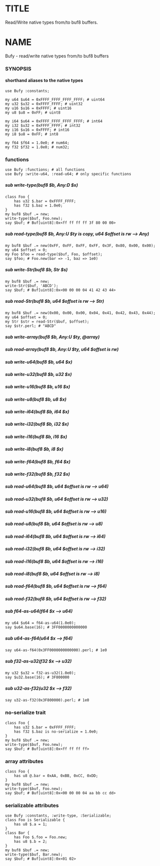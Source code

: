 TITLE
=====

Read/Write native types from/to buf8 buffers.

NAME
====

Bufy - read/write native types from/to buf8 buffers

### SYNOPSIS

#### shorthand aliases to the native types

    use Bufy :constants;

    my u64 $u64 = 0xFFFF_FFFF_FFFF_FFFF; # uint64
    my u32 $u32 = 0xFFFF_FFFF; # uint32
    my u16 $u16 = 0xFFFF; # uint16
    my u8 $u8 = 0xFF; # uint8

    my i64 $u64 = 0xFFFF_FFFF_FFFF_FFFF; # int64
    my i32 $u32 = 0xFFFF_FFFF; # int32
    my i16 $u16 = 0xFFFF; # int16
    my i8 $u8 = 0xFF; # int8

    my f64 $f64 = 1.0e0; # num64;
    my f32 $f32 = 1.0e0; # num32;

### functions

    use Bufy :functions; # all functions
    use Bufy :write-u64, :read-u64; # only specific functions

##### sub write-type(buf8 $b, Any:D $x)

    class Foo {
        has u32 $.bar = 0xFFFF_FFFF;
        has f32 $.baz = 1.0e0;
    }
    my buf8 $buf .= new;
    write-type($buf, Foo.new);
    say $buf; # Buf[uint8]:0x<ff ff ff ff 3f 80 00 00>

##### sub read-type(buf8 $b, Any:U $ty is copy, u64 $offset is rw --> Any)

    my buf8 $buf .= new(0xFF, 0xFF, 0xFF, 0xFF, 0x3F, 0x80, 0x00, 0x00);
    my u64 $offset = 0;
    my Foo $foo = read-type($buf, Foo, $offset);
    say $foo; # Foo.new(bar => -1, baz => 1e0)

##### sub write-Str(buf8 $b, Str $s)

    my buf8 $buf .= new;
    write-Str($buf, 'ABCD');
    say $buf; # Buf[uint8]:0x<00 00 00 04 41 42 43 44>

##### sub read-Str(buf8 $b, u64 $offset is rw --> Str)

    my buf8 $buf .= new(0x00, 0x00, 0x00, 0x04, 0x41, 0x42, 0x43, 0x44);
    my u64 $offset = 0;
    my Str $str = read-Str($buf, $offset);
    say $str.perl; # "ABCD"

##### sub write-array(buf8 $b, Any:U $ty, @array)

##### sub read-array(buf8 $b, Any:U $ty, u64 $offset is rw)

##### sub write-u64(buf8 $b, u64 $x)

##### sub write-u32(buf8 $b, u32 $x)

##### sub write-u16(buf8 $b, u16 $x)

##### sub write-u8(buf8 $b, u8 $x)

##### sub write-i64(buf8 $b, i64 $x)

##### sub write-i32(buf8 $b, i32 $x)

##### sub write-i16(buf8 $b, i16 $x)

##### sub write-i8(buf8 $b, i8 $x)

##### sub write-f64(buf8 $b, f64 $x)

##### sub write-f32(buf8 $b, f32 $x)

##### sub read-u64(buf8 $b, u64 $offset is rw --> u64)

##### sub read-u32(buf8 $b, u64 $offset is rw --> u32)

##### sub read-u16(buf8 $b, u64 $offset is rw --> u16)

##### sub read-u8(buf8 $b, u64 $offset is rw --> u8)

##### sub read-i64(buf8 $b, u64 $offset is rw --> i64)

##### sub read-i32(buf8 $b, u64 $offset is rw --> i32)

##### sub read-i16(buf8 $b, u64 $offset is rw --> i16)

##### sub read-i8(buf8 $b, u64 $offset is rw --> i8)

##### sub read-f64(buf8 $b, u64 $offset is rw --> f64)

##### sub read-f32(buf8 $b, u64 $offset is rw --> f32)

##### sub f64-as-u64(f64 $x --> u64)

    my u64 $u64 = f64-as-u64(1.0e0);
    say $u64.base(16); # 3FF0000000000000

##### sub u64-as-f64(u64 $x --> f64)

    say u64-as-f64(0x3FF0000000000000).perl; # 1e0

##### sub f32-as-u32(f32 $x --> u32)

    my u32 $u32 = f32-as-u32(1.0e0);
    say $u32.base(16); # 3F800000

##### sub u32-as-f32(u32 $x --> f32)

    say u32-as-f32(0x3F800000).perl; # 1e0

### no-serialize trait

    class Foo {
        has u32 $.bar = 0xFFFF_FFFF;
        has f32 $.baz is no-serialize = 1.0e0;
    }
    my buf8 $buf .= new;
    write-type($buf, Foo.new);
    say $buf; # Buf[uint8]:0x<ff ff ff ff>

### array attributes

    class Foo {
        has u8 @.bar = 0xAA, 0xBB, 0xCC, 0xDD;
    }
    my buf8 $buf .= new;
    write-type($buf, Foo.new);
    say $buf; # Buf[uint8]:0x<00 00 00 04 aa bb cc dd>

### serializable attributes

    use Bufy :constants, :write-type, :Serializable;
    class Foo is Serializable {
        has u8 $.a = 1;
    }
    class Bar {
        has Foo $.foo = Foo.new;
        has u8 $.b = 2;
    }
    my buf8 $buf .= new;
    write-type($buf, Bar.new);
    say $buf; # Buf[uint8]:0x<01 02>
